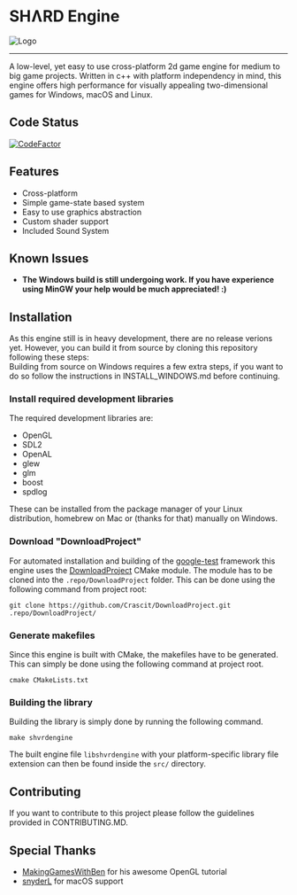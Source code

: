 # SHɅRD Engine

![Logo](http://shvrd.erdlof.org/shvrdheader.png "SHARD - Logo")

---

A low-level, yet easy to use cross-platform 2d game engine for medium to big game projects.
Written in c++ with platform independency in mind, this engine offers high performance for visually appealing two-dimensional games for Windows, macOS and Linux.

## Code Status
[![CodeFactor](https://www.codefactor.io/repository/github/shvrd/shvrdengine/badge/master)](https://www.codefactor.io/repository/github/shvrd/shvrdengine/overview/master)

## Features

* Cross-platform
* Simple game-state based system
* Easy to use graphics abstraction
* Custom shader support
* Included Sound System

## Known Issues

* **The Windows build is still undergoing work. If you have experience using MinGW your help would be much appreciated! :)**

## Installation

As this engine still is in heavy development, there are no release verions yet. However, you can build it from source
by cloning this repository following these steps:  
Building from source on Windows requires a few extra steps, if you want to do so follow the instructions in INSTALL_WINDOWS.md before continuing.

### Install required development libraries

The required development libraries are:

* OpenGL
* SDL2
* OpenAL
* glew
* glm
* boost
* spdlog

These can be installed from the package manager of your Linux distribution, homebrew on Mac or (thanks for that) manually on Windows.

### Download "DownloadProject"

For automated installation and building of the [google-test](https://github.com/google/googletest) framework this engine uses the [DownloadProject](https://github.com/Crascit/DownloadProject) CMake module. 
The module has to be cloned into the `.repo/DownloadProject` folder. This can be done using the following command from project root:  

`git clone https://github.com/Crascit/DownloadProject.git .repo/DownloadProject/`

### Generate makefiles

Since this engine is built with CMake, the makefiles have to be generated. This can simply be done using the following command at project root.

`cmake CMakeLists.txt`

### Building the library

Building the library is simply done by running the following command.

`make shvrdengine`

The built engine file `libshvrdengine` with your platform-specific library file extension can then be found inside the `src/` directory.

## Contributing

If you want to contribute to this project please follow the guidelines provided in CONTRIBUTING.MD.

## Special Thanks

* [MakingGamesWithBen](https://www.youtube.com/playlist?list=PLSPw4ASQYyymu3PfG9gxywSPghnSMiOAW) for his awesome OpenGL tutorial
* [snyderL](https://github.com/snyderl) for macOS support
